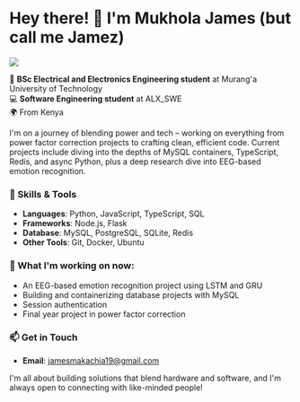 # Hey there! 👋 I'm Mukhola James (but call me Jamez)

<a href="https://visitcount.itsvg.in">
  <img src="https://visitcount.itsvg.in/api?id=Jamezfn&label=Profile%20Views&color=8&pretty=false" />
</a>

🔌 **BSc Electrical and Electronics Engineering student** at Murang'a University of Technology  
💻 **Software Engineering student** at ALX_SWE  
🌍 From Kenya  

I'm on a journey of blending power and tech – working on everything from power factor correction projects to crafting clean, efficient code. Current projects include diving into the depths of MySQL containers, TypeScript, Redis, and async Python, plus a deep research dive into EEG-based emotion recognition.

### 🔧 Skills & Tools
- **Languages**: Python, JavaScript, TypeScript, SQL
- **Frameworks**: Node.js, Flask
- **Database**: MySQL, PostgreSQL, SQLite, Redis
- **Other Tools**: Git, Docker, Ubuntu

### 🚀 What I'm working on now:
- An EEG-based emotion recognition project using LSTM and GRU
- Building and containerizing database projects with MySQL
- Session authentication
- Final year project in power factor correction

### 📫 Get in Touch
- **Email**: jamesmakachia19@gmail.com

I'm all about building solutions that blend hardware and software, and I'm always open to connecting with like-minded people!
